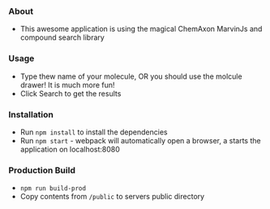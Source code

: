 ### About

- This awesome application is using the magical ChemAxon MarvinJs and compound search library

### Usage

- Type thew name of your molecule, OR you should use the molcule drawer! It is much more fun!
- Click Search to get the results

### Installation

- Run `npm install` to install the dependencies
- Run `npm start` - webpack will automatically open a browser, a starts the application on localhost:8080

### Production Build
- `npm run build-prod`
- Copy contents from `/public` to servers public directory
